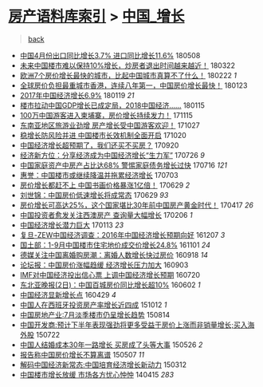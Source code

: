 [房产语料库索引](../../README.md)  > [中国_增长](中国_增长.md)
====
> [back](../README.md)

- [中国4月份出口同比增长3.7% 进口同比增长11.6%](http://jkwz.applinzi.com/ittc/7100696254889853963.html#%E4%B8%AD%E5%9B%BD4%E6%9C%88%E4%BB%BD%E5%87%BA%E5%8F%A3%E5%90%8C%E6%AF%94%E5%A2%9E%E9%95%BF3.7%25+%E8%BF%9B%E5%8F%A3%E5%90%8C%E6%AF%94%E5%A2%9E%E9%95%BF11.6%25) 180508  
- [未来中国楼市难以保持10%增长，炒房者退出时间越来越近！](http://jkwz.applinzi.com/ittc/7083313046862955537.html#%E6%9C%AA%E6%9D%A5%E4%B8%AD%E5%9B%BD%E6%A5%BC%E5%B8%82%E9%9A%BE%E4%BB%A5%E4%BF%9D%E6%8C%8110%25%E5%A2%9E%E9%95%BF%EF%BC%8C%E7%82%92%E6%88%BF%E8%80%85%E9%80%80%E5%87%BA%E6%97%B6%E9%97%B4%E8%B6%8A%E6%9D%A5%E8%B6%8A%E8%BF%91%EF%BC%81) 180322  
- [欧洲7个房价增长最快的城市，比起中国城市真算不了什么！](http://jkwz.applinzi.com/ittc/7072875077790336017.html#%E6%AC%A7%E6%B4%B27%E4%B8%AA%E6%88%BF%E4%BB%B7%E5%A2%9E%E9%95%BF%E6%9C%80%E5%BF%AB%E7%9A%84%E5%9F%8E%E5%B8%82%EF%BC%8C%E6%AF%94%E8%B5%B7%E4%B8%AD%E5%9B%BD%E5%9F%8E%E5%B8%82%E7%9C%9F%E7%AE%97%E4%B8%8D%E4%BA%86%E4%BB%80%E4%B9%88%EF%BC%81) 180222 *1* 
- [全球房价负担最重城市香港，连续八年第一，中国房价增长最快！](http://jkwz.applinzi.com/ittc/7061892524874925067.html#%E5%85%A8%E7%90%83%E6%88%BF%E4%BB%B7%E8%B4%9F%E6%8B%85%E6%9C%80%E9%87%8D%E5%9F%8E%E5%B8%82%E9%A6%99%E6%B8%AF%EF%BC%8C%E8%BF%9E%E7%BB%AD%E5%85%AB%E5%B9%B4%E7%AC%AC%E4%B8%80%EF%BC%8C%E4%B8%AD%E5%9B%BD%E6%88%BF%E4%BB%B7%E5%A2%9E%E9%95%BF%E6%9C%80%E5%BF%AB%EF%BC%81) 180123  
- [2017年中国经济增长6.9%](http://jkwz.applinzi.com/ittc/7060253033496069137.html#2017%E5%B9%B4%E4%B8%AD%E5%9B%BD%E7%BB%8F%E6%B5%8E%E5%A2%9E%E9%95%BF6.9%25) 180119 *21* 
- [楼市拉动中国GDP增长已成定局，2018中国经济……](http://jkwz.applinzi.com/ittc/7058816194268627984.html#%E6%A5%BC%E5%B8%82%E6%8B%89%E5%8A%A8%E4%B8%AD%E5%9B%BDGDP%E5%A2%9E%E9%95%BF%E5%B7%B2%E6%88%90%E5%AE%9A%E5%B1%80%EF%BC%8C2018%E4%B8%AD%E5%9B%BD%E7%BB%8F%E6%B5%8E%E2%80%A6%E2%80%A6) 180115  
- [100万中国游客进入柬埔寨，房价增长持续发力！](http://jkwz.applinzi.com/ittc/7036119747974923281.html#100%E4%B8%87%E4%B8%AD%E5%9B%BD%E6%B8%B8%E5%AE%A2%E8%BF%9B%E5%85%A5%E6%9F%AC%E5%9F%94%E5%AF%A8%EF%BC%8C%E6%88%BF%E4%BB%B7%E5%A2%9E%E9%95%BF%E6%8C%81%E7%BB%AD%E5%8F%91%E5%8A%9B%EF%BC%81) 171115  
- [东南亚地区旅游业劲增 房产增长受中国游客欢迎！](http://jkwz.applinzi.com/ittc/7029144575048942609.html#%E4%B8%9C%E5%8D%97%E4%BA%9A%E5%9C%B0%E5%8C%BA%E6%97%85%E6%B8%B8%E4%B8%9A%E5%8A%B2%E5%A2%9E+%E6%88%BF%E4%BA%A7%E5%A2%9E%E9%95%BF%E5%8F%97%E4%B8%AD%E5%9B%BD%E6%B8%B8%E5%AE%A2%E6%AC%A2%E8%BF%8E%EF%BC%81) 171027  
- [稳增长防风险并进 中国楼市长效机制全面开启](http://jkwz.applinzi.com/ittc/7026478872701436944.html#%E7%A8%B3%E5%A2%9E%E9%95%BF%E9%98%B2%E9%A3%8E%E9%99%A9%E5%B9%B6%E8%BF%9B+%E4%B8%AD%E5%9B%BD%E6%A5%BC%E5%B8%82%E9%95%BF%E6%95%88%E6%9C%BA%E5%88%B6%E5%85%A8%E9%9D%A2%E5%BC%80%E5%90%AF) 171020  
- [中国经济增长超预期了，我们还买不买房？](http://jkwz.applinzi.com/ittc/7015321798282052624.html#%E4%B8%AD%E5%9B%BD%E7%BB%8F%E6%B5%8E%E5%A2%9E%E9%95%BF%E8%B6%85%E9%A2%84%E6%9C%9F%E4%BA%86%EF%BC%8C%E6%88%91%E4%BB%AC%E8%BF%98%E4%B9%B0%E4%B8%8D%E4%B9%B0%E6%88%BF%EF%BC%9F) 170920  
- [经济新方位：分享经济成为中国经济增长“生力军”](http://jkwz.applinzi.com/ittc/6994599601104225296.html#%E7%BB%8F%E6%B5%8E%E6%96%B0%E6%96%B9%E4%BD%8D%EF%BC%9A%E5%88%86%E4%BA%AB%E7%BB%8F%E6%B5%8E%E6%88%90%E4%B8%BA%E4%B8%AD%E5%9B%BD%E7%BB%8F%E6%B5%8E%E5%A2%9E%E9%95%BF%E2%80%9C%E7%94%9F%E5%8A%9B%E5%86%9B%E2%80%9D) 170726 *9* 
- [中国家庭资产中房产占比达68% 警惕家庭债务增长过快](http://jkwz.applinzi.com/ittc/6990846797713769489.html#%E4%B8%AD%E5%9B%BD%E5%AE%B6%E5%BA%AD%E8%B5%84%E4%BA%A7%E4%B8%AD%E6%88%BF%E4%BA%A7%E5%8D%A0%E6%AF%94%E8%BE%BE68%25+%E8%AD%A6%E6%83%95%E5%AE%B6%E5%BA%AD%E5%80%BA%E5%8A%A1%E5%A2%9E%E9%95%BF%E8%BF%87%E5%BF%AB) 170716 *121* 
- [惠誉：中国楼市或继续降温并拖累经济增长](http://jkwz.applinzi.com/ittc/6986031082968187908.html#%E6%83%A0%E8%AA%89%EF%BC%9A%E4%B8%AD%E5%9B%BD%E6%A5%BC%E5%B8%82%E6%88%96%E7%BB%A7%E7%BB%AD%E9%99%8D%E6%B8%A9%E5%B9%B6%E6%8B%96%E7%B4%AF%E7%BB%8F%E6%B5%8E%E5%A2%9E%E9%95%BF) 170703  
- [房价增长都赶不上 中国书画价格暴涨1亿倍！](http://jkwz.applinzi.com/ittc/6984632125847241733.html#%E6%88%BF%E4%BB%B7%E5%A2%9E%E9%95%BF%E9%83%BD%E8%B5%B6%E4%B8%8D%E4%B8%8A+%E4%B8%AD%E5%9B%BD%E4%B9%A6%E7%94%BB%E4%BB%B7%E6%A0%BC%E6%9A%B4%E6%B6%A81%E4%BA%BF%E5%80%8D%EF%BC%81) 170629 *2* 
- [刘世锦：中国房价低速增长将成常态](http://jkwz.applinzi.com/ittc/6984509435211678725.html#%E5%88%98%E4%B8%96%E9%94%A6%EF%BC%9A%E4%B8%AD%E5%9B%BD%E6%88%BF%E4%BB%B7%E4%BD%8E%E9%80%9F%E5%A2%9E%E9%95%BF%E5%B0%86%E6%88%90%E5%B8%B8%E6%80%81) 170629 *93* 
- [房价增长可高达25%，这个国家堪比30年前中国房产黄金时代！](http://jkwz.applinzi.com/ittc/6957424731744633860.html#%E6%88%BF%E4%BB%B7%E5%A2%9E%E9%95%BF%E5%8F%AF%E9%AB%98%E8%BE%BE25%25%EF%BC%8C%E8%BF%99%E4%B8%AA%E5%9B%BD%E5%AE%B6%E5%A0%AA%E6%AF%9430%E5%B9%B4%E5%89%8D%E4%B8%AD%E5%9B%BD%E6%88%BF%E4%BA%A7%E9%BB%84%E9%87%91%E6%97%B6%E4%BB%A3%EF%BC%81) 170417 *26* 
- [中国投资者愈发关注西澳房产 查询量大幅增长](http://jkwz.applinzi.com/ittc/6931565268081050628.html#%E4%B8%AD%E5%9B%BD%E6%8A%95%E8%B5%84%E8%80%85%E6%84%88%E5%8F%91%E5%85%B3%E6%B3%A8%E8%A5%BF%E6%BE%B3%E6%88%BF%E4%BA%A7+%E6%9F%A5%E8%AF%A2%E9%87%8F%E5%A4%A7%E5%B9%85%E5%A2%9E%E9%95%BF) 170206 *1* 
- [中国经济增长潜力巨大](http://jkwz.applinzi.com/ittc/6922617058817999876.html#%E4%B8%AD%E5%9B%BD%E7%BB%8F%E6%B5%8E%E5%A2%9E%E9%95%BF%E6%BD%9C%E5%8A%9B%E5%B7%A8%E5%A4%A7) 170113 *23* 
- [复旦-ZEW中国经济调查：2016年中国经济增长预期向好](http://jkwz.applinzi.com/ittc/6908931215737750533.html#%E5%A4%8D%E6%97%A6-ZEW%E4%B8%AD%E5%9B%BD%E7%BB%8F%E6%B5%8E%E8%B0%83%E6%9F%A5%EF%BC%9A2016%E5%B9%B4%E4%B8%AD%E5%9B%BD%E7%BB%8F%E6%B5%8E%E5%A2%9E%E9%95%BF%E9%A2%84%E6%9C%9F%E5%90%91%E5%A5%BD) 161207 *3* 
- [国土部：1-9月中国楼市住宅地价成交价增长24.8%](http://jkwz.applinzi.com/ittc/6895491454373200901.html#%E5%9B%BD%E5%9C%9F%E9%83%A8%EF%BC%9A1-9%E6%9C%88%E4%B8%AD%E5%9B%BD%E6%A5%BC%E5%B8%82%E4%BD%8F%E5%AE%85%E5%9C%B0%E4%BB%B7%E6%88%90%E4%BA%A4%E4%BB%B7%E5%A2%9E%E9%95%BF24.8%25) 161101 *24* 
- [德媒关注中国离婚购房潮：离婚人数增长快过房价](http://jkwz.applinzi.com/ittc/6878988492213847045.html#%E5%BE%B7%E5%AA%92%E5%85%B3%E6%B3%A8%E4%B8%AD%E5%9B%BD%E7%A6%BB%E5%A9%9A%E8%B4%AD%E6%88%BF%E6%BD%AE%EF%BC%9A%E7%A6%BB%E5%A9%9A%E4%BA%BA%E6%95%B0%E5%A2%9E%E9%95%BF%E5%BF%AB%E8%BF%87%E6%88%BF%E4%BB%B7) 160918 *14* 
- [论坛报：中国房价涨幅趋缓 经济增长压力加大](http://jkwz.applinzi.com/ittc/6873555390553392132.html#%E8%AE%BA%E5%9D%9B%E6%8A%A5%EF%BC%9A%E4%B8%AD%E5%9B%BD%E6%88%BF%E4%BB%B7%E6%B6%A8%E5%B9%85%E8%B6%8B%E7%BC%93+%E7%BB%8F%E6%B5%8E%E5%A2%9E%E9%95%BF%E5%8E%8B%E5%8A%9B%E5%8A%A0%E5%A4%A7) 160903  
- [IMF对中国经济投出信心票 上调中国经济增长预期](http://jkwz.applinzi.com/ittc/6856887325908534276.html#IMF%E5%AF%B9%E4%B8%AD%E5%9B%BD%E7%BB%8F%E6%B5%8E%E6%8A%95%E5%87%BA%E4%BF%A1%E5%BF%83%E7%A5%A8+%E4%B8%8A%E8%B0%83%E4%B8%AD%E5%9B%BD%E7%BB%8F%E6%B5%8E%E5%A2%9E%E9%95%BF%E9%A2%84%E6%9C%9F) 160720  
- [东北亚晚报(2日)：中国百城房价同比增长超10%](http://jkwz.applinzi.com/ittc/6839259856804250629.html#%E4%B8%9C%E5%8C%97%E4%BA%9A%E6%99%9A%E6%8A%A5%282%E6%97%A5%29%EF%BC%9A%E4%B8%AD%E5%9B%BD%E7%99%BE%E5%9F%8E%E6%88%BF%E4%BB%B7%E5%90%8C%E6%AF%94%E5%A2%9E%E9%95%BF%E8%B6%8510%25) 160602 *1* 
- [中国经济显新增长点](http://jkwz.applinzi.com/ittc/6826576876843566084.html#%E4%B8%AD%E5%9B%BD%E7%BB%8F%E6%B5%8E%E6%98%BE%E6%96%B0%E5%A2%9E%E9%95%BF%E7%82%B9) 160429 *4* 
- [中国人在西班牙投资房产率增长近四成](http://jkwz.applinzi.com/ittc/6752339238655378436.html#%E4%B8%AD%E5%9B%BD%E4%BA%BA%E5%9C%A8%E8%A5%BF%E7%8F%AD%E7%89%99%E6%8A%95%E8%B5%84%E6%88%BF%E4%BA%A7%E7%8E%87%E5%A2%9E%E9%95%BF%E8%BF%91%E5%9B%9B%E6%88%90) 151012 *1* 
- [中国房地产业:7月淡季楼市仍呈增长趋势](http://jkwz.applinzi.com/ittc/547650615709944661.html#%E4%B8%AD%E5%9B%BD%E6%88%BF%E5%9C%B0%E4%BA%A7%E4%B8%9A%3A7%E6%9C%88%E6%B7%A1%E5%AD%A3%E6%A5%BC%E5%B8%82%E4%BB%8D%E5%91%88%E5%A2%9E%E9%95%BF%E8%B6%8B%E5%8A%BF) 150814  
- [中国开发商:预计下半年表现强劲将更多受益于房价上涨而非销量增长;买入海外股](http://jkwz.applinzi.com/ittc/547650614933644310.html#%E4%B8%AD%E5%9B%BD%E5%BC%80%E5%8F%91%E5%95%86%3A%E9%A2%84%E8%AE%A1%E4%B8%8B%E5%8D%8A%E5%B9%B4%E8%A1%A8%E7%8E%B0%E5%BC%BA%E5%8A%B2%E5%B0%86%E6%9B%B4%E5%A4%9A%E5%8F%97%E7%9B%8A%E4%BA%8E%E6%88%BF%E4%BB%B7%E4%B8%8A%E6%B6%A8%E8%80%8C%E9%9D%9E%E9%94%80%E9%87%8F%E5%A2%9E%E9%95%BF%3B%E4%B9%B0%E5%85%A5%E6%B5%B7%E5%A4%96%E8%82%A1) 150722  
- [中国人结婚成本30年一路增长 买房成了头等大事](http://jkwz.applinzi.com/ittc/547650611415572887.html#%E4%B8%AD%E5%9B%BD%E4%BA%BA%E7%BB%93%E5%A9%9A%E6%88%90%E6%9C%AC30%E5%B9%B4%E4%B8%80%E8%B7%AF%E5%A2%9E%E9%95%BF+%E4%B9%B0%E6%88%BF%E6%88%90%E4%BA%86%E5%A4%B4%E7%AD%89%E5%A4%A7%E4%BA%8B) 150526 *2* 
- [报告称中国房价增长不算离谱](http://jkwz.applinzi.com/ittc/547650611410548700.html#%E6%8A%A5%E5%91%8A%E7%A7%B0%E4%B8%AD%E5%9B%BD%E6%88%BF%E4%BB%B7%E5%A2%9E%E9%95%BF%E4%B8%8D%E7%AE%97%E7%A6%BB%E8%B0%B1) 150507 *11* 
- [解码中国经济新常态:中国培育经济增长新动力](http://jkwz.applinzi.com/ittc/547650611398592383.html#%E8%A7%A3%E7%A0%81%E4%B8%AD%E5%9B%BD%E7%BB%8F%E6%B5%8E%E6%96%B0%E5%B8%B8%E6%80%81%3A%E4%B8%AD%E5%9B%BD%E5%9F%B9%E8%82%B2%E7%BB%8F%E6%B5%8E%E5%A2%9E%E9%95%BF%E6%96%B0%E5%8A%A8%E5%8A%9B) 150312  
- [中国楼市增长放缓 市场各方忧心忡忡](http://jkwz.applinzi.com/ittc/547650611362302194.html#%E4%B8%AD%E5%9B%BD%E6%A5%BC%E5%B8%82%E5%A2%9E%E9%95%BF%E6%94%BE%E7%BC%93+%E5%B8%82%E5%9C%BA%E5%90%84%E6%96%B9%E5%BF%A7%E5%BF%83%E5%BF%A1%E5%BF%A1) 140415 *283* 
